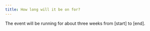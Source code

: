 ```yaml
---
title: How long will it be on for?
---
```


The event will be running for about three weeks from [start] to [end].
